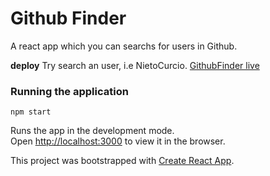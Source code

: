 

# Github Finder

A react app which you can searchs for users in Github.

**deploy**
Try search an user, i.e NietoCurcio.
[GithubFinder live](https://githubfinderfelipeantonio.netlify.app/)

### Running the application 

`npm start`

Runs the app in the development mode.<br />
Open [http://localhost:3000](http://localhost:3000) to view it in the browser.


This project was bootstrapped with [Create React App](https://github.com/facebook/create-react-app).

